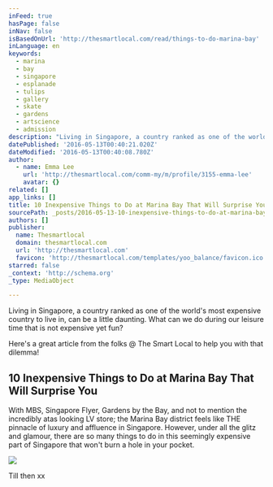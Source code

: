 ```yaml
---
inFeed: true
hasPage: false
inNav: false
isBasedOnUrl: 'http://thesmartlocal.com/read/things-to-do-marina-bay'
inLanguage: en
keywords:
  - marina
  - bay
  - singapore
  - esplanade
  - tulips
  - gallery
  - skate
  - gardens
  - artscience
  - admission
description: "Living in Singapore, a country ranked as one of the world's most expensive country to live in, can be a little daunting. What can we do during our leisure time that is not expensive yet fun? "
datePublished: '2016-05-13T00:40:21.020Z'
dateModified: '2016-05-13T00:40:08.780Z'
author:
  - name: Emma Lee
    url: 'http://thesmartlocal.com/comm-my/m/profile/3155-emma-lee'
    avatar: {}
related: []
app_links: []
title: 10 Inexpensive Things to Do at Marina Bay That Will Surprise You
sourcePath: _posts/2016-05-13-10-inexpensive-things-to-do-at-marina-bay-that-will-surprise.md
authors: []
publisher:
  name: Thesmartlocal
  domain: thesmartlocal.com
  url: 'http://thesmartlocal.com'
  favicon: 'http://thesmartlocal.com/templates/yoo_balance/favicon.ico'
starred: false
_context: 'http://schema.org'
_type: MediaObject

---
```

Living in Singapore, a country ranked as one of the world's most expensive country to live in, can be a little daunting. What can we do during our leisure time that is not expensive yet fun? 

Here's a great article from the folks @ The Smart Local to help you with that dilemma! 

<article style=""><h1>10 Inexpensive Things to Do at Marina Bay That Will Surprise You</h1><p>With MBS, Singapore Flyer, Gardens by the Bay, and not to mention the incredibly atas looking LV store; the Marina Bay district feels like THE pinnacle of luxury and affluence in Singapore. However, under all the glitz and glamour, there are so many things to do in this seemingly expensive part of Singapore that won't burn a hole in your pocket.</p><img src="http://thesmartlocal.com/images/easyblog_articles/3682/b2ap3_thumbnail_Marina-Bay-3.png" /></article>

Till then xx